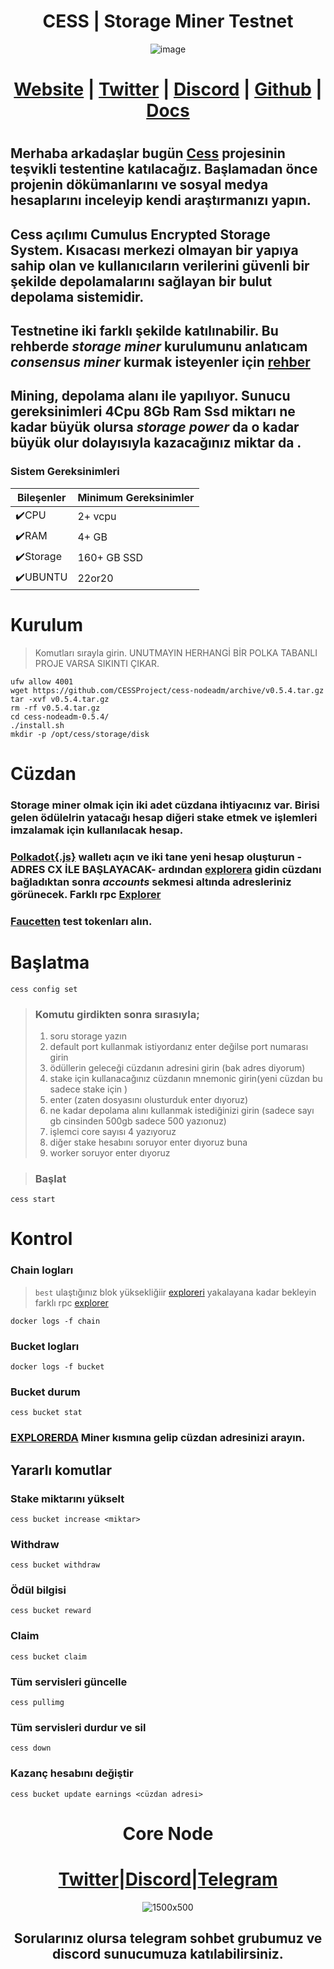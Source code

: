 <h1 align="center"> CESS | Storage Miner Testnet </h1>

<div align="center"
     
![image](https://github.com/0xSocrates/Testnet-Rehberler/assets/108215275/f52b6797-1e69-4d84-a5e3-8d84f9d0339e)
   
     
# [Website](https://www.cess.cloud/) | [Twitter](https://twitter.com/CESS_Storage) | [Discord](https://discord.gg/DyEzq6Js) | [Github](https://github.com/CESSProject) | [Docs](https://docs.cess.cloud/cess-build-book/)
     
 </div>

#

## Merhaba arkadaşlar bugün [Cess](https://www.cess.cloud/) projesinin teşvikli testentine katılacağız. Başlamadan önce projenin dökümanlarını ve sosyal medya hesaplarını inceleyip kendi araştırmanızı yapın.

## Cess açılımı Cumulus Encrypted Storage System. Kısacası merkezi olmayan bir yapıya sahip olan ve kullanıcıların verilerini güvenli bir şekilde depolamalarını sağlayan bir bulut depolama sistemidir.

## Testnetine iki farklı şekilde katılınabilir. Bu rehberde ***storage miner*** kurulumunu anlatıcam ***consensus miner*** kurmak isteyenler için [rehber](https://docs.cess.cloud/cess-build-book/consensus-miners)

## Mining, depolama alanı ile yapılıyor. Sunucu gereksinimleri 4Cpu 8Gb Ram Ssd miktarı ne kadar büyük olursa ***storage power*** da o kadar büyük olur dolayısıyla kazacağınız miktar da .

### Sistem Gereksinimleri

| Bileşenler | Minimum Gereksinimler | 
| ------------ | ------------ |
| ✔️CPU |	2+ vcpu|
| ✔️RAM	| 4+ GB |
| ✔️Storage	| 160+ GB SSD |
| ✔️UBUNTU | 22or20 |

# Kurulum
> Komutları sırayla girin. UNUTMAYIN HERHANGİ BİR POLKA TABANLI PROJE VARSA SIKINTI ÇIKAR.
```
ufw allow 4001
wget https://github.com/CESSProject/cess-nodeadm/archive/v0.5.4.tar.gz
tar -xvf v0.5.4.tar.gz
rm -rf v0.5.4.tar.gz
cd cess-nodeadm-0.5.4/
./install.sh
mkdir -p /opt/cess/storage/disk
```

# Cüzdan 
### Storage miner olmak için iki adet cüzdana ihtiyacınız var. Birisi gelen ödülelrin yatacağı hesap diğeri stake etmek ve işlemleri imzalamak için kullanılacak hesap.
### [Polkadot{.js}](https://polkadot.js.org/extension/) walletı açın ve iki tane yeni hesap oluşturun -ADRES CX İLE BAŞLAYACAK- ardından [explorera](https://polkadot.js.org/apps/?rpc=wss%3A%2F%2Ftestnet-rpc0.cess.cloud%2Fws%2F#/accounts) gidin cüzdanı bağladıktan sonra ***accounts*** sekmesi altında adresleriniz görünecek. Farklı rpc [Explorer](https://testnet.cess.cloud/?rpc=wss%3A%2F%2Ftestnet-rpc2.cess.cloud%2Fws%2F#/accounts)
### [Faucetten](https://cess.cloud/faucet.html) test tokenları alın.

# Başlatma
```
cess config set
```
> ### Komutu girdikten sonra sırasıyla;
> 1. soru storage yazın
> 2. default port kullanmak istiyordanız enter değilse port numarası girin
> 3. ödüllerin geleceği cüzdanın adresini girin (bak adres diyorum)
> 4. stake için kullanacağınız cüzdanın mnemonic girin(yeni cüzdan bu sadece stake için )
> 5. enter (zaten dosyasını olusturduk enter dıyoruz)
> 6. ne kadar depolama alını kullanmak istediğinizi girin (sadece sayı gb cinsinden 500gb sadece 500 yazıonuz)
> 7. işlemci core sayısı 4 yazıyoruz
> 8. diğer stake hesabını soruyor enter dıyoruz buna
> 9. worker soruyor enter dıyoruz


> ### Başlat
```
cess start
```
# Kontrol
 ### Chain logları
 > `best` ulaştığınız blok yüksekliğiir [exploreri](https://cloudflare-ipfs.com/ipns/dotapps.io/?rpc=wss%3A%2F%2Ftestnet-rpc0.cess.cloud%2Fws%2F#/explorer) yakalayana kadar bekleyin farklı rpc [explorer](https://testnet.cess.cloud/?rpc=wss%3A%2F%2Ftestnet-rpc2.cess.cloud%2Fws%2F#/accounts)
```
docker logs -f chain
```
### Bucket logları
```
docker logs -f bucket
```
### Bucket durum
```
cess bucket stat
```
### [EXPLORERDA](https://substats.cess.cloud/) Miner kısmına gelip cüzdan adresinizi arayın.

## Yararlı komutlar

### Stake miktarını yükselt
```
cess bucket increase <miktar>
```
### Withdraw
```
cess bucket withdraw
```
### Ödül bilgisi
```
cess bucket reward
```
### Claim
```
cess bucket claim
```
### Tüm servisleri güncelle
``` 
cess pullimg
```
### Tüm servisleri durdur ve sil
```
cess down
```
### Kazanç hesabını değiştir
```
cess bucket update earnings <cüzdan adresi>
```

<div align="center">

# Core Node 

#  [Twitter](https://twitter.com/corenodeHQ)|[Discord](https://discord.gg/fzzUAU9k)|[Telegram](https://t.me/corenodechat)  

![1500x500](https://github.com/Core-Node-Team/Testnet-TR/assets/108215275/92b50dd4-8043-4500-b906-bc8d15b75525)

## Sorularınız olursa telegram sohbet grubumuz ve discord sunucumuza katılabilirsiniz.
#

</div>
